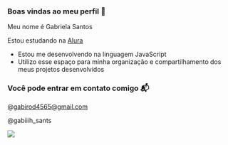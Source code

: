 ### Boas vindas ao meu perfil 💙

Meu nome é Gabriela Santos

 Estou estudando na [Alura](https://www.alura.com.br)

- Estou me desenvolvendo na linguagem JavaScript
- Utilizo esse espaço para minha organização e compartilhamento dos meus projetos desenvolvidos

### Você pode entrar em contato comigo 📬 

@gabirod4565@gmail.com

@gabiiih_sants


![](https://media1.tenor.com/m/zqm6WMNOXm0AAAAd/peachcute-peachhappy.gif)
